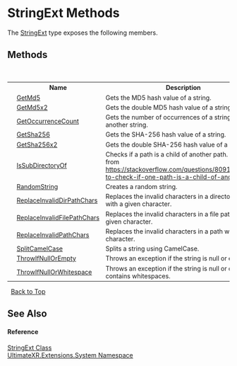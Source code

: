 # StringExt Methods
 

The <a href="T_UltimateXR_Extensions_System_StringExt">StringExt</a> type exposes the following members.


## Methods
&nbsp;<table><tr><th></th><th>Name</th><th>Description</th></tr><tr><td>![Public method](media/pubmethod.gif "Public method")![Static member](media/static.gif "Static member")</td><td><a href="M_UltimateXR_Extensions_System_StringExt_GetMd5">GetMd5</a></td><td>
Gets the MD5 hash value of a string.</td></tr><tr><td>![Public method](media/pubmethod.gif "Public method")![Static member](media/static.gif "Static member")</td><td><a href="M_UltimateXR_Extensions_System_StringExt_GetMd5x2">GetMd5x2</a></td><td>
Gets the double MD5 hash value of a string.</td></tr><tr><td>![Public method](media/pubmethod.gif "Public method")![Static member](media/static.gif "Static member")</td><td><a href="M_UltimateXR_Extensions_System_StringExt_GetOccurrenceCount">GetOccurrenceCount</a></td><td>
Gets the number of occurrences of a string in another string.</td></tr><tr><td>![Public method](media/pubmethod.gif "Public method")![Static member](media/static.gif "Static member")</td><td><a href="M_UltimateXR_Extensions_System_StringExt_GetSha256">GetSha256</a></td><td>
Gets the SHA-256 hash value of a string.</td></tr><tr><td>![Public method](media/pubmethod.gif "Public method")![Static member](media/static.gif "Static member")</td><td><a href="M_UltimateXR_Extensions_System_StringExt_GetSha256x2">GetSha256x2</a></td><td>
Gets the double SHA-256 hash value of a string.</td></tr><tr><td>![Public method](media/pubmethod.gif "Public method")![Static member](media/static.gif "Static member")</td><td><a href="M_UltimateXR_Extensions_System_StringExt_IsSubDirectoryOf">IsSubDirectoryOf</a></td><td>
Checks if a path is a child of another path. Adapted from https://stackoverflow.com/questions/8091829/how-to-check-if-one-path-is-a-child-of-another-path</td></tr><tr><td>![Public method](media/pubmethod.gif "Public method")![Static member](media/static.gif "Static member")</td><td><a href="M_UltimateXR_Extensions_System_StringExt_RandomString">RandomString</a></td><td>
Creates a random string.</td></tr><tr><td>![Public method](media/pubmethod.gif "Public method")![Static member](media/static.gif "Static member")</td><td><a href="M_UltimateXR_Extensions_System_StringExt_ReplaceInvalidDirPathChars">ReplaceInvalidDirPathChars</a></td><td>
Replaces the invalid characters in a directory path with a given character.</td></tr><tr><td>![Public method](media/pubmethod.gif "Public method")![Static member](media/static.gif "Static member")</td><td><a href="M_UltimateXR_Extensions_System_StringExt_ReplaceInvalidFilePathChars">ReplaceInvalidFilePathChars</a></td><td>
Replaces the invalid characters in a file path with a given character.</td></tr><tr><td>![Public method](media/pubmethod.gif "Public method")![Static member](media/static.gif "Static member")</td><td><a href="M_UltimateXR_Extensions_System_StringExt_ReplaceInvalidPathChars">ReplaceInvalidPathChars</a></td><td>
Replaces the invalid characters in a path with a given character.</td></tr><tr><td>![Public method](media/pubmethod.gif "Public method")![Static member](media/static.gif "Static member")</td><td><a href="M_UltimateXR_Extensions_System_StringExt_SplitCamelCase">SplitCamelCase</a></td><td>
Splits a string using CamelCase.</td></tr><tr><td>![Public method](media/pubmethod.gif "Public method")![Static member](media/static.gif "Static member")</td><td><a href="M_UltimateXR_Extensions_System_StringExt_ThrowIfNullOrEmpty">ThrowIfNullOrEmpty</a></td><td>
Throws an exception if the string is null or empty.</td></tr><tr><td>![Public method](media/pubmethod.gif "Public method")![Static member](media/static.gif "Static member")</td><td><a href="M_UltimateXR_Extensions_System_StringExt_ThrowIfNullOrWhitespace">ThrowIfNullOrWhitespace</a></td><td>
Throws an exception if the string is null or only contains whitespaces.</td></tr></table>&nbsp;
<a href="#stringext-methods">Back to Top</a>

## See Also


#### Reference
<a href="T_UltimateXR_Extensions_System_StringExt">StringExt Class</a><br /><a href="N_UltimateXR_Extensions_System">UltimateXR.Extensions.System Namespace</a><br />